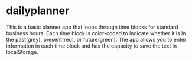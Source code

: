 # dailyplanner
This is a basic planner app that loops through time blocks for standard business hours. Each time block is color-coded to indicate whether it is in the past(grey), present(red), or future(green). The app allows you to enter information in each time block and has the capacity to save the text in localStorage.

 